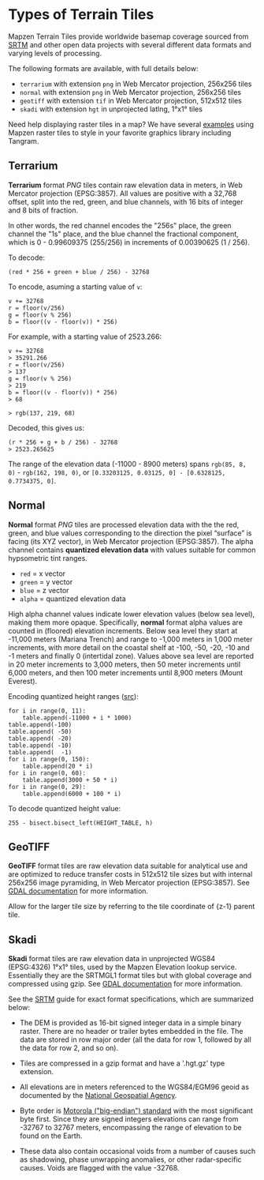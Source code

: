 # Types of Terrain Tiles

Mapzen Terrain Tiles provide worldwide basemap coverage sourced from [SRTM](www.openstreetmap.org) and other open data projects with several different data formats and varying levels of processing.

The following formats are available, with full details below:

* `terrarium` with extension `png` in Web Mercator projection, 256x256 tiles
* `normal` with extension `png` in Web Mercator projection, 256x256 tiles
* `geotiff` with extension `tif` in Web Mercator projection, 512x512 tiles
* `skadi` with extension `hgt` in unprojected latlng, 1°x1° tiles

Need help displaying raster tiles in a map? We have several [examples](build-a-map.md) using Mapzen raster tiles to style in your favorite graphics library including Tangram.

## Terrarium

**Terrarium** format _PNG_ tiles contain raw elevation data in meters, in Web Mercator projection (EPSG:3857). All values are positive with a 32,768 offset, split into the red, green, and blue channels, with 16 bits of integer and 8 bits of fraction.

In other words, the red channel encodes the "256s" place, the green channel the "1s" place, and the blue channel the fractional component, which is 0 - 0.99609375 (255/256) in increments of 0.00390625 (1 / 256).

To decode:

  `(red * 256 + green + blue / 256) - 32768`

To encode, asuming a starting value of `v`:

```
v += 32768
r = floor(v/256)
g = floor(v % 256)
b = floor((v - floor(v)) * 256)
```

For example, with a starting value of 2523.266:

```
v += 32768
> 35291.266
r = floor(v/256)
> 137
g = floor(v % 256)
> 219
b = floor((v - floor(v)) * 256)
> 68
  
> rgb(137, 219, 68)
```

Decoded, this gives us:

```
(r * 256 + g + b / 256) - 32768
> 2523.265625
```

The range of the elevation data (-11000 - 8900 meters) spans `rgb(85, 8, 0)` - `rgb(162, 198, 0)`, or `[0.33203125, 0.03125, 0] - [0.6328125, 0.7734375, 0]`.

## Normal

**Normal** format _PNG_ tiles are processed elevation data with the the red, green, and blue values corresponding to the direction the pixel “surface” is facing (its XYZ vector), in Web Mercator projection (EPSG:3857). The alpha channel contains **quantized elevation data** with values suitable for common hypsometric tint ranges.

* `red` = x vector
* `green` = y vector
* `blue` = z vector
* `alpha` = quantized elevation data

High alpha channel values indicate lower elevation values (below sea level), making them more opaque. Specifically, **normal** format alpha values are counted in (floored) elevation increments. Below sea level they start at -11,000 meters (Mariana Trench) and range to -1,000 meters in 1,000 meter increments, with more detail on the coastal shelf at -100, -50, -20, -10 and -1 meters and finally 0 (intertidal zone). Values above sea level are reported in 20 meter increments to 3,000 meters, then 50 meter increments until 6,000 meters, and then 100 meter increments until 8,900 meters (Mount Everest).

Encoding quantized height ranges ([src](https://github.com/tilezen/joerd/blob/master/joerd/output/normal.py#L26-L41)):

```
for i in range(0, 11):
    table.append(-11000 + i * 1000)
table.append(-100)
table.append( -50)
table.append( -20)
table.append( -10)
table.append(  -1)
for i in range(0, 150):
    table.append(20 * i)
for i in range(0, 60):
    table.append(3000 + 50 * i)
for i in range(0, 29):
    table.append(6000 + 100 * i)
```

To decode quantized height value:

  `255 - bisect.bisect_left(HEIGHT_TABLE, h)`

## GeoTIFF

**GeoTIFF** format tiles are raw elevation data suitable for analytical use and are optimized to reduce transfer costs in 512x512 tile sizes but with internal 256x256 image pyramiding, in Web Mercator projection (EPSG:3857). See [GDAL documentation](http://www.gdal.org/frmt_gtiff.html) for more information.

Allow for the larger tile size by referring to the tile coordinate of {z-1} parent tile.

## Skadi

**Skadi** format tiles are raw elevation data in unprojected WGS84 (EPSG:4326) 1°x1° tiles, used by the Mapzen Elevation lookup service. Essentially they are the SRTMGL1 format tiles but with global coverage and compressed using gzip. See [GDAL documentation](http://www.gdal.org/frmt_various.html#SRTMHGT) for more information.

See the [SRTM](https://lpdaac.usgs.gov/sites/default/files/public/measures/docs/NASA_SRTM_V3.pdf) guide for exact format specifications, which are summarized below:

* The DEM is provided as 16-bit signed integer data in a simple binary raster. There are no header or trailer bytes embedded in the file. The data are stored in row major order (all the data for row 1, followed by all the data for row 2, and so on).

* Tiles are compressed in a gzip format and have a '.hgt.gz' type extension.

* All elevations are in meters referenced to the WGS84/EGM96 geoid as documented by the  [National Geospatial Agency](http://earth-info.nga.mil/GandG/wgs84/gravitymod/egm96/egm96.html).

* Byte order is [Motorola ("big-endian") standard](https://en.wikipedia.org/wiki/Endianness) with the most significant byte first. Since they are signed integers elevations can range from -32767 to 32767 meters, encompassing the range of elevation to be found on the Earth.

* These data also contain occasional voids from a number of causes such as shadowing, phase unwrapping anomalies, or other radar-specific causes. Voids are flagged with the value -32768.
